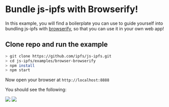 # Bundle js-ipfs with Browserify!

In this example, you will find a boilerplate you can use to guide yourself into bundling js-ipfs with [browserify](http://browserify.org/), so that you can use it in your own web app!

## Clone repo and run the example

```bash
> git clone https://github.com/ipfs/js-ipfs.git
> cd js-ipfs/examples/browser-browserify
> npm install
> npm start
```

Now open your browser at `http://localhost:8888`

You should see the following:

![](https://ipfs.io/ipfs/QmNtpcWCEd6LjdPNfBFDaVZdD4jpgT8ZTAwoFJXKhYMJdo/1.png)
![](https://ipfs.io/ipfs/QmNtpcWCEd6LjdPNfBFDaVZdD4jpgT8ZTAwoFJXKhYMJdo/2.png)

